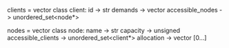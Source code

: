 clients = vector<clients>
class client:
    id -> str
    demands -> vector<unsigned>
    accessible_nodes -> unordered_set<node*>

nodes = vector<node>
class node:
    name -> str
    capacity -> unsigned
    accessible_clients -> unordered_set<client*>
    allocation -> vector<unsigned> [0...]
